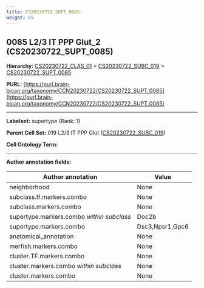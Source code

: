 ```yaml
---
title: CS20230722_SUPT_0085
weight: 85
---
```

## 0085 L2/3 IT PPP Glut_2 (CS20230722_SUPT_0085)
<b>Hierarchy: </b>
[CS20230722_CLAS_01](../CS20230722_CLAS_01) >
[CS20230722_SUBC_019](../CS20230722_SUBC_019) >
[CS20230722_SUPT_0085](../CS20230722_SUPT_0085)

**PURL:** [https://purl.brain-bican.org/taxonomy/CCN20230722/CS20230722_SUPT_0085](https://purl.brain-bican.org/taxonomy/CCN20230722/CS20230722_SUPT_0085)

---


**Labelset:** supertype (Rank: 1)

**Parent Cell Set:** 019 L2/3 IT PPP Glut ([CS20230722_SUBC_019](../CS20230722_SUBC_019))



**Cell Ontology Term:** 

[MARKER GENES.]: #


---

[TRANSFERRED ANNOTATIONS.]: #


[AUTHOR ANNOTATION FIELDS.]: #


**Author annotation fields:**

| Author annotation | Value |
|-------------------|-------|
|neighborhood|None|
|subclass.tf.markers.combo|None|
|subclass.markers.combo|None|
|supertype.markers.combo _within subclass_|Doc2b|
|supertype.markers.combo|Dsc3,Npsr1,Gpc6|
|anatomical_annotation|None|
|merfish.markers.combo|None|
|cluster.TF.markers.combo|None|
|cluster.markers.combo _within subclass_|None|
|cluster.markers.combo|None|
